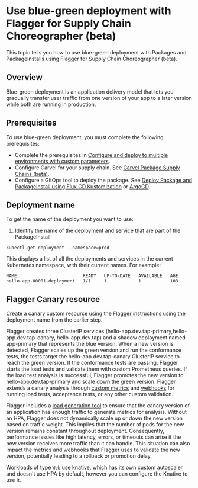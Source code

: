 # Use blue-green deployment with Flagger for Supply Chain Choreographer (beta)

This topic tells you how to use blue-green deployment with Packages and PackageInstalls using Flagger for Supply Chain Choreographer (beta).

## <a id="overview"></a> Overview

Blue-green deployment is an application delivery model that lets you gradually transfer
user traffic from one version of your app to a later version while both are
running in production.

## <a id="prerecs"></a> Prerequisites

To use blue-green deployment, you must complete the following prerequisites:

- Complete the prerequisites in [Configure and deploy to multiple environments with custom parameters](./config-deploy-multi-env.hbs.md).
- Configure Carvel for your supply chain. See [Carvel Package Supply Chains (beta)](./carvel-package-supply-chain.hbs.md).
- Configure a GitOps tool to deploy the package. See [Deploy Package and PackageInstall using Flux CD Kustomization](./delivery-with-flux.hbs.md)
  or [ArgoCD](./delivery-with-argo.hbs.md).

## <a id="get-deployment"></a> Deployment name

To get the name of the deployment you want to use:

1. Identify the name of the deployment and service that are part of the PackageInstall:

  ```console
  kubectl get deployment --namespace=prod
  ```

  This displays a list of all the deployments and services in the current
  Kubernetes namespace, with their current names. For example:

  ```console
  NAME                         READY   UP-TO-DATE   AVAILABLE   AGE
  hello-app-00001-deployment   1/1     1            1           103
  ```

## <a id="flagger-canary"></a> Flagger Canary resource

Create a canary custom resource using the [Flagger instructions](https://docs.flagger.app/tutorials/kubernetes-blue-green#bootstrap) using
the deployment name from the earlier step.

Flagger creates three ClusterIP services
(hello-app.dev.tap-primary,hello-app.dev.tap-canary, hello-app.dev.tap) and a
shadow deployment named app-primary that represents the blue version. When a new
version is detected, Flagger scales up the green version and run the conformance
tests, the tests target the hello-app.dev.tap-canary ClusterIP service to reach
the green version. If the conformance tests are passing, Flagger starts the load
tests and validate them with custom Prometheus queries. If the load test
analysis is successful, Flagger promotes the new version to
hello-app.dev.tap-primary and scale down the green version. Flagger extends a
canary analysis through [custom metrics](https://docs.flagger.app/usage/metrics)
and [webhooks](https://docs.flagger.app/usage/webhooks) for running load tests,
acceptance tests, or any other custom validation.

Flagger includes a [load generation
tool](https://docs.flagger.app/usage/webhooks#load-testing) to ensure that the
canary version of an application has enough traffic to generate metrics for
analysis. Without an HPA, Flagger does not dynamically scale up or down the new
version based on traffic weight. This implies that the number of pods for the
new version remains constant throughout deployment. Consequently, performance
issues like high latency, errors, or timeouts can arise if the new version
receives more traffic than it can handle. This situation can also impact the
metrics and webhooks that Flagger uses to validate the new version, potentially
leading to a rollback or promotion delay.

Workloads of type `Web` use knative, which has its own [custom
autoscaler](https://knative.dev/docs/serving/autoscaling/autoscaler-types/) and
doesn't use HPA by default, however you can configure the Knative to use it.